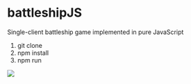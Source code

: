 # battleshipJS
Single-client battleship game implemented in pure JavaScript

1. git clone
2. npm install
3. npm run

![](https://media.giphy.com/media/LkSrARI6dj7QYmbxfi/giphy.gif)
